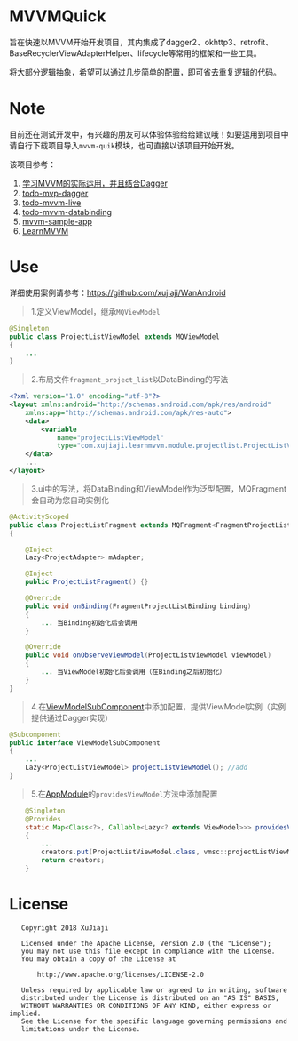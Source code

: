 # MVVMQuick
旨在快速以MVVM开始开发项目，其内集成了dagger2、okhttp3、retrofit、BaseRecyclerViewAdapterHelper、lifecycle等常用的框架和一些工具。

将大部分逻辑抽象，希望可以通过几步简单的配置，即可省去重复逻辑的代码。

# Note
目前还在测试开发中，有兴趣的朋友可以体验体验给给建议哦！如要运用到项目中请自行下载项目导入`mvvm-quik`模块，也可直接以该项目开始开发。

该项目参考：

1. [学习MVVM的实际运用，并且结合Dagger](https://proandroiddev.com/mvvm-architecture-viewmodel-and-livedata-part-2-di-1a6b1f96d84b)
2. [todo-mvp-dagger](https://github.com/googlesamples/android-architecture/tree/todo-mvp-dagger)
3. [todo-mvvm-live](https://github.com/googlesamples/android-architecture/tree/todo-mvvm-live)
4. [todo-mvvm-databinding](https://github.com/googlesamples/android-architecture/tree/todo-mvvm-databinding)
5. [mvvm-sample-app](https://github.com/hazems/mvvm-sample-app)
6. [LearnMVVM](https://github.com/xujiaji/learn-android/tree/learn-mvvm)


# Use
详细使用案例请参考：https://github.com/xujiaji/WanAndroid

> 1.定义ViewModel，继承`MQViewModel`

``` java
@Singleton
public class ProjectListViewModel extends MQViewModel
{
    ...
}
```
> 2.布局文件`fragment_project_list`以DataBinding的写法

```xml
<?xml version="1.0" encoding="utf-8"?>
<layout xmlns:android="http://schemas.android.com/apk/res/android"
    xmlns:app="http://schemas.android.com/apk/res-auto">
    <data>
        <variable
            name="projectListViewModel"
            type="com.xujiaji.learnmvvm.module.projectlist.ProjectListViewModel"/>
    </data>
    ...
</layout>
```
> 3.ui中的写法，将DataBinding和ViewModel作为泛型配置，MQFragment会自动为您自动实例化

```java
@ActivityScoped
public class ProjectListFragment extends MQFragment<FragmentProjectListBinding, ProjectListViewModel>
{

    @Inject
    Lazy<ProjectAdapter> mAdapter;

    @Inject
    public ProjectListFragment() {}

    @Override
    public void onBinding(FragmentProjectListBinding binding)
    {
        ... 当Binding初始化后会调用
    }

    @Override
    public void onObserveViewModel(ProjectListViewModel viewModel)
    {
        ... 当ViewModel初始化后会调用（在Binding之后初始化）
    }
}
```
> 4.在[ViewModelSubComponent](app/src/main/java/com/xujiaji/learnmvvm/di/ViewModelSubComponent.java)中添加配置，提供ViewModel实例（实例提供通过Dagger实现）

```java
@Subcomponent
public interface ViewModelSubComponent
{
    ...
    Lazy<ProjectListViewModel> projectListViewModel(); //add
}
```
> 5.在[AppModule](app/src/main/java/com/xujiaji/learnmvvm/di/AppModule.java)的`providesViewModel`方法中添加配置

```java
    @Singleton
    @Provides
    static Map<Class<?>, Callable<Lazy<? extends ViewModel>>> providesViewModel(ViewModelSubComponent.Builder viewModelSubComponent)
    {
        ...
        creators.put(ProjectListViewModel.class, vmsc::projectListViewModel);//add
        return creators;
    }
```

# License
```
   Copyright 2018 XuJiaji

   Licensed under the Apache License, Version 2.0 (the "License");
   you may not use this file except in compliance with the License.
   You may obtain a copy of the License at

       http://www.apache.org/licenses/LICENSE-2.0

   Unless required by applicable law or agreed to in writing, software
   distributed under the License is distributed on an "AS IS" BASIS,
   WITHOUT WARRANTIES OR CONDITIONS OF ANY KIND, either express or implied.
   See the License for the specific language governing permissions and
   limitations under the License.
```